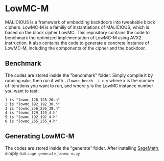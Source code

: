 # LowMC-M

MALICIOUS is a framework of embedding backdoors into tweakable block ciphers. LowMC-M is a familiy of instantiations of MALICIOUS, which is based on the block cipher LowMC. This repository contains the code to benchmark the optimized implementation of LowMC-M using AVX2 instruction. It also contains the code to generate a concrete instance of LowMC-M, including the components of the cipher and the backdoor.

Benchmark
----
The codes are stored inside the "benchmark" folder. Simply compile it by running  `make`, then run it with `./lowmc_bench -i x y`  where x is the number of iterations you want to run, and where y is the LowMC instance number you want to test:  
```
1 is "lowmc_128_128_20.h"
2 is "lowmc_192_192_30.h"
3 is "lowmc_256_256_38.h"
4 is "lowmc_129_129_4.h"
5 is "lowmc_192_192_4.h"
6 is "lowmc_255_255_4.h"
```
Generating LowMC-M
----
The codes are stored inside the "generate" folder. After installing [SageMath](https://www.sagemath.org/), simply run `sage generate_lowmc-m.py`


